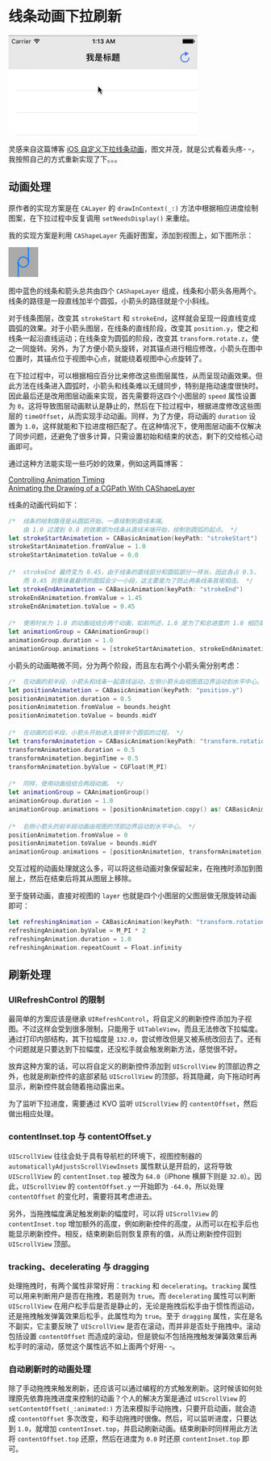 # 线条动画下拉刷新

![](Screenshot/Final.gif)

灵感来自这篇博客 [iOS 自定义下拉线条动画](http://kittenyang.com/curvelineanimation/)，图文并茂，就是公式看着头疼- -，我按照自己的方式重新实现了下。。。

## 动画处理

原作者的实现方案是在 `CALayer` 的 `drawInContext(_:)` 方法中根据相应进度绘制图案，在下拉过程中反复调用 `setNeedsDisplay()` 来重绘。

我的实现方案是利用 `CAShapeLayer` 先画好图案，添加到视图上，如下图所示：

![](Screenshot/Line&Arrow.png)

图中蓝色的线条和箭头总共由四个 `CAShapeLayer` 组成，线条和小箭头各用两个。线条的路径是一段直线加半个圆弧，小箭头的路径就是个小斜线。

对于线条图层，改变其 `strokeStart` 和 `strokeEnd`，这样就会呈现一段直线变成圆弧的效果。对于小箭头图层，在线条的直线阶段，改变其 `position.y`，使之和线条一起沿直线运动；在线条变为圆弧的阶段，改变其 `transform.rotate.z`，使之一同旋转。另外，为了方便小箭头旋转，对其锚点进行相应修改，小箭头在图中位置时，其锚点位于视图中心点，就能绕着视图中心点旋转了。

在下拉过程中，可以根据相应百分比来修改这些图层属性，从而呈现动画效果。但此方法在线条进入圆弧时，小箭头和线条难以无缝同步，特别是拖动速度很快时。因此最后还是改用图层动画来实现，首先需要将这四个小图层的 `speed` 属性设置为 `0`，这将导致图层动画默认是静止的，然后在下拉过程中，根据进度修改这些图层的 `timeOffset`，从而实现手动动画。同样，为了方便，将动画的 `duration` 设置为 `1.0`，这样就能和下拉进度相匹配了。在这种情况下，使用图层动画不仅解决了同步问题，还避免了很多计算，只需设置初始和结束的状态，剩下的交给核心动画即可。

通过这种方法能实现一些巧妙的效果，例如这两篇博客：

[Controlling Animation Timing](http://ronnqvi.st/controlling-animation-timing/)  
[Animating the Drawing of a CGPath With CAShapeLayer](http://oleb.net/blog/2010/12/animating-drawing-of-cgpath-with-cashapelayer/)  

线条的动画代码如下：

```swift
/*  线条的绘制路径是从圆弧开始，一直绘制到直线末端。
    由 1.0 过渡到 0.0 的效果即为线条从直线末端开始，绘制到圆弧的起点。 */
let strokeStartAnimatetion = CABasicAnimation(keyPath: "strokeStart")
strokeStartAnimatetion.fromValue = 1.0
strokeStartAnimatetion.toValue = 0.0

/*  strokeEnd 最终变为 0.45，由于线条的直线部分和圆弧部分一样长，因此各占 0.5，
    而 0.45 则意味着最终的圆弧会少一小段，这主要是为了防止两条线条首尾相连。 */
let strokeEndAnimatetion = CABasicAnimation(keyPath: "strokeEnd")
strokeEndAnimatetion.fromValue = 1.45
strokeEndAnimatetion.toValue = 0.45

/*  使用时长为 1.0 的动画组结合两个动画，如前所述，1.0 是为了和总进度的 1.0 相匹配。 */
let animationGroup = CAAnimationGroup()
animationGroup.duration = 1.0
animationGroup.animations = [strokeStartAnimatetion, strokeEndAnimatetion]
```

小箭头的动画略微不同，分为两个阶段，而且左右两个小箭头需分别考虑：

```swift
/*  在动画的前半段，小箭头和线条一起直线运动，左侧小箭头由视图底边界运动到水平中心。 */
let positionAnimatetion = CABasicAnimation(keyPath: "position.y")
positionAnimatetion.duration = 0.5
positionAnimatetion.fromValue = bounds.height
positionAnimatetion.toValue = bounds.midY

/*  在动画的后半段，小箭头开始进入旋转半个圆弧的过程。 */
let transformAnimatetion = CABasicAnimation(keyPath: "transform.rotation.z")
transformAnimatetion.duration = 0.5
transformAnimatetion.beginTime = 0.5
transformAnimatetion.byValue = CGFloat(M_PI)

/*  同样，使用动画组结合两段动画。 */
let animationGroup = CAAnimationGroup()
animationGroup.duration = 1.0
animationGroup.animations = [positionAnimatetion.copy() as! CABasicAnimation, transformAnimatetion]

/*  右侧小箭头的前半段动画由视图的顶部边界运动到水平中心。 */
positionAnimatetion.fromValue = 0
positionAnimatetion.toValue = bounds.midY
animationGroup.animations = [positionAnimatetion, transformAnimatetion]
```

交互过程的动画处理就这么多，可以将这些动画对象保留起来，在拖拽时添加到图层上，然后在结束后将其从图层上移除。

至于旋转动画，直接对视图的 `layer` 也就是四个小图层的父图层做无限旋转动画即可：

```swift
let refreshingAnimation = CABasicAnimation(keyPath: "transform.rotation.z")
refreshingAnimation.byValue = M_PI * 2
refreshingAnimation.duration = 1.0
refreshingAnimation.repeatCount = Float.infinity
```

## 刷新处理

### UIRefreshControl 的限制

最简单的方案应该是继承 `UIRefreshControl`，将自定义的刷新控件添加为子视图。不过这样会受到很多限制，只能用于 `UITableView`，而且无法修改下拉幅度。通过打印内部结构，其下拉幅度是 `132.0`，尝试修改但是又被系统改回去了。还有个问题就是只要达到下拉幅度，还没松手就会触发刷新方法，感觉很不好。

放弃这种方案的话，可以将自定义的刷新控件添加到 `UIScrollView` 的顶部边界之外，也就是刷新控件的底部紧贴 `UIScrollView` 的顶部，将其隐藏，向下拖动时再显示，刷新控件就会随着拖动露出来。

为了监听下拉进度，需要通过 KVO 监听 `UIScrollView` 的 `contentOffset`，然后做出相应处理。

### contentInset.top 与 contentOffset.y

`UIScrollView` 往往会处于具有导航栏的环境下，视图控制器的 `automaticallyAdjustsScrollViewInsets` 属性默认是开启的，这将导致 `UIScrollView` 的 `contentInset.top` 被改为 `64.0`（iPhone 横屏下则是 `32.0`）。因此，`UIScrollView` 的 `contentOffset.y` 一开始即为 `-64.0`，所以处理 `contentOffset` 的变化时，需要将其考虑进去。

另外，当拖拽幅度满足触发刷新的幅度时，可以将 `UIScrollView` 的 `contentInset.top` 增加额外的高度，例如刷新控件的高度，从而可以在松手后也能显示刷新控件。相反，结束刷新后则恢复原有的值，从而让刷新控件回到 `UIScrollView` 顶部。

### tracking、decelerating 与 dragging

处理拖拽时，有两个属性非常好用：`tracking` 和 `decelerating`。`tracking` 属性可以用来判断用户是否在拖拽，若是则为 `true`。而 `decelerating` 属性可以判断 `UIScrollView` 在用户松手后是否是静止的，无论是拖拽后松手由于惯性而运动，还是拖拽触发弹簧效果后松手，此属性均为 `true`。至于 `dragging` 属性，实在是名不副实，它主要反映了 `UIScrollView` 是否在滚动，而并非是否处于拖拽中。滚动包括设置 `contentOffset` 而造成的滚动，但是貌似不包括拖拽触发弹簧效果后再松手时的滚动，感觉这个属性远不如上面两个好用- -。

### 自动刷新时的动画处理

除了手动拖拽来触发刷新，还应该可以通过编程的方式触发刷新。这时候该如何处理原先依靠拖拽进度来控制的动画？个人的解决方案是通过 `UIScrollView` 的 `setContentOffset(_:animated:)` 方法来模拟手动拖拽，只要开启动画，就会造成 `contentOffset` 多次改变，和手动拖拽时很像。然后，可以监听进度，只要达到 `1.0`，就增加 `contentInset.top`，并启动刷新动画。结束刷新时同样用此方法将 `contentOffset.top` 还原，然后在进度为 `0.0` 时还原 `contentInset.top` 即可。

